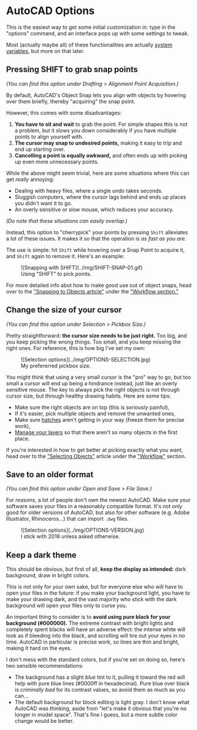# AutoCAD Options

This is the easiest way to get some initial customization in: type in the "options" command, and an interface pops up with some settings to tweak.

Most (actually maybe all) of these functionalities are actually [system variables,](variables.md) but more on that later.

## Pressing SHIFT to grab snap points

_(You can find this option under Drafting > Alignment Point Acquisition.)_

By default, AutoCAD's Object Snap lets you align with objects by hovering over them briefly, thereby "acquiring" the snap point.

However, this comes with some disadvantages:

1. **You have to sit and wait** to grab the point. For simple shapes this is not a problem, but it slows you down considerably if you have multiple points to align yourself with.  
2. **The cursor may snap to undesired points,** making it easy to trip and end up starting over.  
3. **Cancelling a point is equally awkward,** and often ends up with picking up even more unnecessary points.

While the above might seem trivial, here are some situations where this can get _really_ annoying:

- Dealing with heavy files, where a single undo takes seconds.  
- Sluggish computers, where the cursor lags behind and ends up places you didn't want it to go.  
- An overly sensitive or slow mouse, which reduces your accuracy.

_(Do note that these situations can easily overlap.)_

Instead, this option to "cherrypick" your points by pressing `Shift` alleviates a lot of these issues. It makes it so that the operation is _as fast as you are._

The use is simple: hit `Shift` while hovering over a Snap Point to acquire it, and `Shift` again to remove it. Here's an example:

<figure markdown="span">
  ![Snapping with SHIFT](../img/SHIFT-SNAP-01.gif)
  <figcaption>Using "SHIFT" to pick points.</figcaption>
</figure>

For more detailed info abot how to make good use out of object snaps, head over to the ["Snapping to Objects article"](../workflow/snapping.md) under the ["Workflow section."](../workflow/index.md)

## Change the size of your cursor

_(You can find this option under Selection > Pickbox Size.)_

Pretty straightforward: **the cursor size needs to be just right.** Too big, and you keep picking the wrong things. Too small, and you keep missing the right ones. For reference, this is how big I've set my own:

<figure markdown="span">
  ![Selection options](../img/OPTIONS-SELECTION.jpg)
  <figcaption>My prefererred pickbox size.</figcaption>
</figure>

You might think that using a very small cursor is the "pro" way to go, but too small a cursor will end up being a hindrance instead, just like an overly sensitive mouse. The key to always pick the right objects is not through cursor size, but through healthy drawing habits. Here are some tips:

- Make sure the right objects are on top (this is _seriously_ painful),  
- If it's easier, pick multiple objects and remove the unwanted ones,  
- Make sure [hatches](../workflow/hatches.md) aren't getting in your way (freeze them for precise work),  
- [Manage your layers](../workflow/layers.md) so that there aren't so many objects in the first place.

If you're interested in how to get better at picking exactly what you want, head over to the ["Selecting Objects"](../workflow/selection.md) article under the ["Workflow"](../workflow/index.md) section.

## Save to an older format

_(You can find this option under Open and Save > File Save.)_

For _reasons,_ a lot of people don't own the newest AutoCAD. Make sure your software saves your files in a reasonably compatible format. It's not only good for older versions of AutoCAD, but also for other software (e.g. Adobe Illustrator, Rhinoceros...) that can import `.dwg` files.

<figure markdown="span">
  ![Selection options](../img/OPTIONS-VERSION.jpg)
  <figcaption>I stick with 2018 unless asked otherwise.</figcaption>
</figure>

## Keep a dark theme

This should be obvious, but first of all, **keep the display as intended:** dark background, draw in bright colors. 

This is not only for your own sake, but for everyone else who will have to open your files in the future: if you make your background light, you have to make your drawing dark, and the vast majority who stick with the dark background will open your files only to curse you.

An important thing to consider is to **avoid using pure black for your background (#000000).** The extreme contrast with bright lights and completely spent blacks will have an adverse effect: the intense white will look as if bleeding into the black, and scrolling will tire out your eyes in no time. AutoCAD in particular is precise work, so lines are thin and bright, making it hard on the eyes.

I don't mess with the standard colors, but if you're set on doing so, here's two sensible recommendations:

- The background has a slight _blue_ tint to it, pulling it toward the red will help with pure blue lines (#0000ff in hexadecimal). Pure blue over black is _criminally bad_ for its contrast values, so avoid them as much as you can...  
- The default background for block editing is light gray. I don't know what AutoCAD was thinking, aside from "let's make it obvious that you're no longer in model space". That's fine I guess, but a more subtle color change would be better.